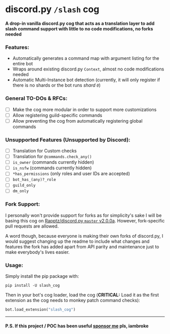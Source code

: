 # discord.py `/slash` cog
**A drop-in vanilla discord.py cog that acts as a translation layer to add slash command support with little to no code modifications, no forks needed**

### Features:

 - Automatically generates a command map with argument listing for the entire bot
 - Wraps around existing discord.py `Context`, almost no code modifications needed
 - Automatic Multi-Instance bot detection (currently, it will only register if there is no shards or the bot runs *shard `0`*)

### General TO-DOs & RFCs:

 - [ ] Make the cog more modular in order to support more customizations
 - [ ] Allow registering guild-specific commands
 - [ ] Allow preventing the cog from automatically registering global commands

### Unsupported Features (Unsupported by Discord):

 - [ ] Translation for Custom checks
 - [ ] Translation for `@commands.check_any()`
 - [ ] `is_owner` (commands currently hidden)
 - [ ] `is_nsfw` (commands currently hidden)
 - [ ] `*has_permissions` (only roles and user IDs are accepted)
 - [ ] `bot_has_(any)?_role`
 - [ ] `guild_only`
 - [ ] `dm_only`

### Fork Support:
I personally won't provide support for forks as for simplicity's sake I will be basing this cog on [Rapptz/discord.py `master` v2.0.0a](https://github.com/Rapptz/discord.py/tree/master). However, fork-specific pull requests are allowed.

A word though, because everyone is making their own forks of discord.py, I would suggest changing up the readme to include what changes and features the fork has added apart from API parity and maintenance just to make everybody's lives easier.

### Usage:
Simply install the pip package with:
```shell script
pip install -U slash_cog
```

Then in your bot's cog loader, load the cog (**CRITICAL:** Load it as the first extension as the cog needs to monkey patch command checks):
```python
bot.load_extension("slash_cog")
```

---
#### P.S. If this project / POC has been useful [sponsor me](https://www.patreon.com/CortexPE) pls, iambroke